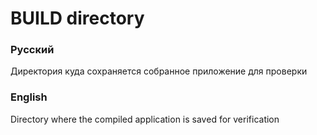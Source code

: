# BUILD directory

### Русский
Директория куда сохраняется собранное приложение для проверки
### English
Directory where the compiled application is saved for verification